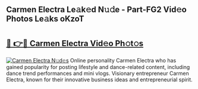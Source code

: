 ## Carmen Electra Le𝚊k𝚎d N𝚞𝚍e - Part-FG2 Vid𝚎o Photos Le𝚊ks oKzoT

# <h2><a href="http://fbbfp9f.evod.top/?m=Carmen+Electra">🔗 👉🔴 Carmen Electra Vid𝚎o Ph𝚘t𝚘s</a></h2>

[![Carmen Electra N𝚞d𝚎s](https://i.imgur.com/8V9OHl7.gif)](http://fbbfp9f.evod.top/?m=Carmen+Electra)
Online personality Carmen Electra who has gained popularity for posting lifestyle and dance-related content, including dance trend performances and mini vlogs. Visionary entrepreneur Carmen Electra, known for their innovative business ideas and entrepreneurial spirit. 
